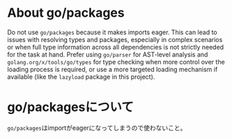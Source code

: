 # About go/packages
Do not use `go/packages` because it makes imports eager.
This can lead to issues with resolving types and packages, especially in complex scenarios or when full type information across all dependencies is not strictly needed for the task at hand.
Prefer using `go/parser` for AST-level analysis and `golang.org/x/tools/go/types` for type checking when more control over the loading process is required, or use a more targeted loading mechanism if available (like the `lazyload` package in this project).

# go/packagesについて
`go/packages`はimportがeagerになってしまうので使わないこと。
